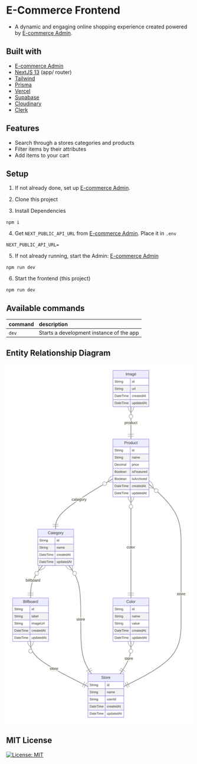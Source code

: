# E-Commerce Frontend

- A dynamic and engaging online shopping experience created powered by [E-commerce Admin](https://github.com/steezplusplus/ecommerce-admin).

## Built with

- [E-commerce Admin](https://github.com/steezplusplus/ecommerce-admin)
- [NextJS 13](https://nextjs.org/) (app/ router)
- [Tailwind](https://tailwindcss.com/)
- [Prisma](https://www.prisma.io/)
- [Vercel](https://vercel.com/)
- [Supabase](https://supabase.com/)
- [Cloudinary](https://cloudinary.com/)
- [Clerk](https://clerk.com/)

## Features

- Search through a stores categories and products
- Filter items by their attributes
- Add items to your cart

## Setup

1. If not already done, set up [E-commerce Admin](https://github.com/steezplusplus/ecommerce-admin).

2. Clone this project

3. Install Dependencies

```shell
npm i
```

4. Get `NEXT_PUBLIC_API_URL` from [E-commerce Admin](https://github.com/steezplusplus/). Place it in `.env`

```shell
NEXT_PUBLIC_API_URL=
```

5. If not already running, start the Admin: [E-commerce Admin](https://github.com/steezplusplus/)

```shell
npm run dev
```

6. Start the frontend (this project)

```shell
npm run dev
```

## Available commands

| command | description                              |
| :------ | :--------------------------------------- |
| `dev`   | Starts a development instance of the app |

## Entity Relationship Diagram

![ER Diagram](diagrams/er-diagram.svg)

## MIT License

[![License: MIT](https://img.shields.io/badge/License-MIT-yellow.svg)](./LICENSE.md)
